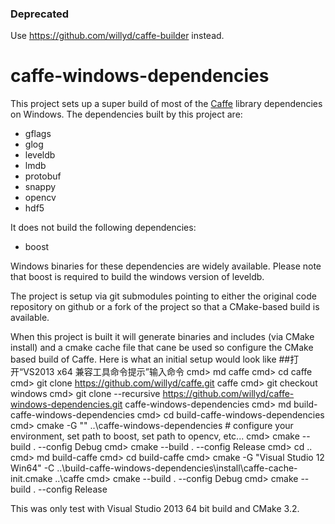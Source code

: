 ### Deprecated
Use https://github.com/willyd/caffe-builder instead.

# caffe-windows-dependencies
This project sets up a super build of most of the [Caffe](https://github.com/BVLC/caffe) library dependencies on Windows. The dependencies built by this project are:
* gflags
* glog
* leveldb
* lmdb
* protobuf
* snappy
* opencv
* hdf5

It does not build the following dependencies:
* boost


Windows binaries for these dependencies are widely available. Please note that boost is required to build the windows version of leveldb.

The project is setup via git submodules pointing to either the original code repository on github or a fork of the project so that a CMake-based build is available.

When this project is built it will generate binaries and includes (via CMake install) and a cmake cache file that cane be used so configure the CMake based build of Caffe. Here is what an initial setup would look like
##打开“VS2013 x64 兼容工具命令提示”输入命令
    cmd> md caffe
    cmd> cd caffe
    cmd> git clone https://github.com/willyd/caffe.git caffe
    cmd> git checkout windows
    cmd> git clone --recursive https://github.com/willyd/caffe-windows-dependencies.git caffe-windows-dependencies
    cmd> md build-caffe-windows-dependencies
    cmd> cd build-caffe-windows-dependencies
    cmd> cmake -G "<your generator>" ..\caffe-windows-dependencies
    # configure your environment, set path to boost, set path to opencv, etc...
    cmd> cmake --build . --config Debug
    cmd> cmake --build . --config Release
    cmd> cd ..
    cmd> md build-caffe
    cmd> cd build-caffe
    cmd> cmake  -G "Visual Studio 12 Win64" -C ..\build-caffe-windows-dependencies\install\caffe-cache-init.cmake ..\caffe
    cmd> cmake --build . --config Debug
    cmd> cmake --build . --config Release
    
This was only test with Visual Studio 2013 64 bit build and CMake 3.2.
